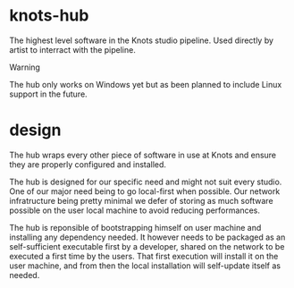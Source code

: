 # knots-hub

The highest level software in the Knots studio pipeline. Used directly by
artist to interract with the pipeline.

> [!WARNING]
> The hub only works on Windows yet but as been planned to include Linux 
> support in the future.

# design

The hub wraps every other piece of software in use at Knots and ensure they
are properly configured and installed.

The hub is designed for our specific need and might not suit every studio. One
of our major need being to go local-first when possible. Our network infratructure
being pretty minimal we defer of storing as much software possible on the user
local machine to avoid reducing performances.

The hub is reponsible of bootstrapping himself on user machine and installing
any dependency needed. It however needs to be packaged as an self-sufficient 
executable first by a developer, shared on the network to be executed a first 
time by the users. That first execution will install it on the user machine,
and from then the local installation will self-update itself as needed.
